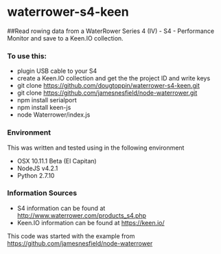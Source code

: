 # waterrower-s4-keen
##Read rowing data from a WaterRower Series 4 (IV) - S4 - Performance Monitor and save to a Keen.IO collection.

### To use this:
* plugin USB cable to your S4
* create a Keen.IO collection and get the the project ID and write keys
* git clone https://github.com/dougtoppin/waterrower-s4-keen.git
* git clone https://github.com/jamesnesfield/node-waterrower.git
* npm install serialport
* npm install keen-js
* node Waterrower/index.js

### Environment
This was written and tested using in the following environment
* OSX 10.11.1 Beta (El Capitan)
* NodeJS v4.2.1
* Python 2.7.10

### Information Sources
* S4 information can be found at http://www.waterrower.com/products_s4.php
* Keen.IO information can be found at https://keen.io/

This code was started with the example from https://github.com/jamesnesfield/node-waterrower

